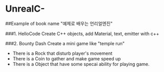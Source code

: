 # UnrealC-

##Example of book name "예제로 배우는 언리얼엔진" 

###1. HelloCode 
Create C++ objects, add Material, text, emitter with c++ 

###2. Bounty Dash 
Create a mini game like "temple run" 
* There is a Rock that disturb player's movement
* There is a Coin to gather and make game speed up
* There is a Object that have some specai ability for playing game.
